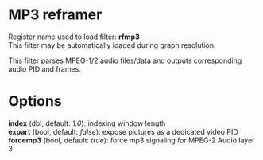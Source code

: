 <!-- automatically generated - do not edit, patch gpac/applications/gpac/gpac.c -->

# MP3 reframer  
  
Register name used to load filter: __rfmp3__  
This filter may be automatically loaded during graph resolution.  
  
This filter parses MPEG-1/2 audio files/data and outputs corresponding audio PID and frames.  
  

# Options    
  
<a id="index">__index__</a> (dbl, default: _1.0_): indexing window length  
<a id="expart">__expart__</a> (bool, default: _false_): expose pictures as a dedicated video PID  
<a id="forcemp3">__forcemp3__</a> (bool, default: _true_): force mp3 signaling for MPEG-2 Audio layer 3  
  
